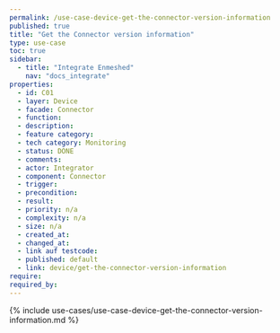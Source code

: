 ```yaml
---
permalink: /use-case-device-get-the-connector-version-information
published: true
title: "Get the Connector version information"
type: use-case
toc: true
sidebar:
  - title: "Integrate Enmeshed"
    nav: "docs_integrate"
properties:
  - id: C01
  - layer: Device
  - facade: Connector
  - function:
  - description:
  - feature category:
  - tech category: Monitoring
  - status: DONE
  - comments:
  - actor: Integrator
  - component: Connector
  - trigger:
  - precondition:
  - result:
  - priority: n/a
  - complexity: n/a
  - size: n/a
  - created_at:
  - changed_at:
  - link auf testcode:
  - published: default
  - link: device/get-the-connector-version-information
require:
required_by:
---
```


{% include use-cases/use-case-device-get-the-connector-version-information.md %}
